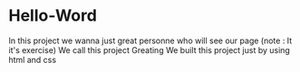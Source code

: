 # Hello-Word
In this project we wanna just great personne who will see our page (note : It it's exercise)
We call this project Greating
We built this project just by using html and css